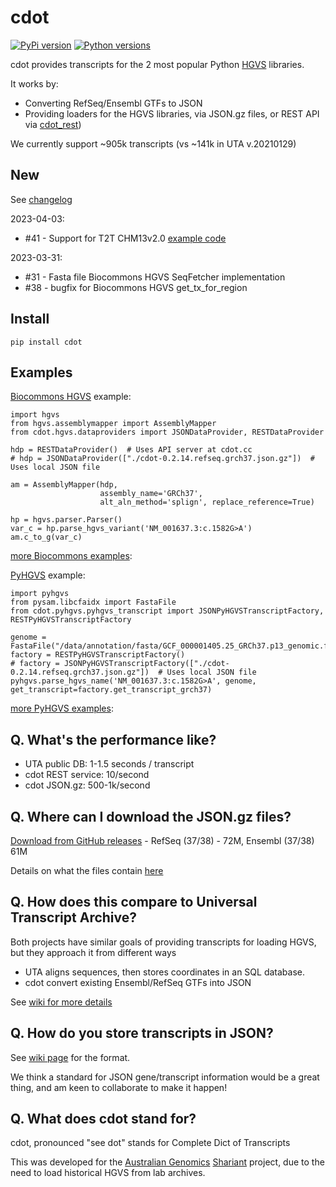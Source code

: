 # cdot

[![PyPi version](https://img.shields.io/pypi/v/cdot.svg)](https://pypi.org/project/cdot/) [![Python versions](https://img.shields.io/pypi/pyversions/cdot.svg)](https://pypi.org/project/cdot/)

cdot provides transcripts for the 2 most popular Python [HGVS](http://varnomen.hgvs.org/) libraries.

It works by:

* Converting RefSeq/Ensembl GTFs to JSON 
* Providing loaders for the HGVS libraries, via JSON.gz files, or REST API via [cdot_rest](https://github.com/SACGF/cdot_rest))

We currently support ~905k transcripts (vs ~141k in UTA v.20210129)

## New 

See [changelog](https://github.com/SACGF/cdot/blob/main/CHANGELOG.md)

2023-04-03:
* #41 - Support for T2T CHM13v2.0 [example code](https://github.com/SACGF/cdot/wiki/Biocommons-T2T-CHM13v2.0-example-code)

2023-03-31:
* #31 - Fasta file Biocommons HGVS SeqFetcher implementation
* #38 - bugfix for Biocommons HGVS get_tx_for_region

## Install

```
pip install cdot
```

## Examples

[Biocommons HGVS](https://github.com/biocommons/hgvs) example:

```
import hgvs
from hgvs.assemblymapper import AssemblyMapper
from cdot.hgvs.dataproviders import JSONDataProvider, RESTDataProvider

hdp = RESTDataProvider()  # Uses API server at cdot.cc
# hdp = JSONDataProvider(["./cdot-0.2.14.refseq.grch37.json.gz"])  # Uses local JSON file

am = AssemblyMapper(hdp,
                    assembly_name='GRCh37',
                    alt_aln_method='splign', replace_reference=True)

hp = hgvs.parser.Parser()
var_c = hp.parse_hgvs_variant('NM_001637.3:c.1582G>A')
am.c_to_g(var_c)
```

[more Biocommons examples](https://github.com/SACGF/cdot/wiki/Biocommons-HGVS-example-code):

[PyHGVS](https://github.com/counsyl/hgvs) example:

```
import pyhgvs
from pysam.libcfaidx import FastaFile
from cdot.pyhgvs.pyhgvs_transcript import JSONPyHGVSTranscriptFactory, RESTPyHGVSTranscriptFactory

genome = FastaFile("/data/annotation/fasta/GCF_000001405.25_GRCh37.p13_genomic.fna.gz")
factory = RESTPyHGVSTranscriptFactory()
# factory = JSONPyHGVSTranscriptFactory(["./cdot-0.2.14.refseq.grch37.json.gz"])  # Uses local JSON file
pyhgvs.parse_hgvs_name('NM_001637.3:c.1582G>A', genome, get_transcript=factory.get_transcript_grch37)
```

[more PyHGVS examples](https://github.com/SACGF/cdot/wiki/PyHGVS-example-code):

## Q. What's the performance like?

* UTA public DB: 1-1.5 seconds / transcript
* cdot REST service: 10/second
* cdot JSON.gz: 500-1k/second

## Q. Where can I download the JSON.gz files?

[Download from GitHub releases](https://github.com/SACGF/cdot/releases) - RefSeq (37/38) - 72M, Ensembl (37/38) 61M

Details on what the files contain [here](https://github.com/SACGF/cdot/wiki/GitHub-release-file-details)

## Q. How does this compare to Universal Transcript Archive?

Both projects have similar goals of providing transcripts for loading HGVS, but they approach it from different ways

* UTA aligns sequences, then stores coordinates in an SQL database. 
* cdot convert existing Ensembl/RefSeq GTFs into JSON

See [wiki for more details](https://github.com/SACGF/cdot/wiki/cdot-vs-UTA)

## Q. How do you store transcripts in JSON?

See [wiki page](https://github.com/SACGF/cdot/wiki/Transcript-JSON-format) for the format.

We think a standard for JSON gene/transcript information would be a great thing, and am keen to collaborate to make it happen!

## Q. What does cdot stand for?

cdot, pronounced "see dot" stands for Complete Dict of Transcripts

This was developed for the [Australian Genomics](https://www.australiangenomics.org.au/) [Shariant](https://shariant.org.au/) project, due to the need to load historical HGVS from lab archives.   
